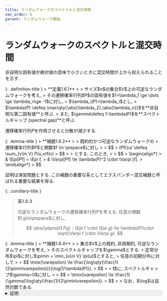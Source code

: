 ```yaml
---
title: ランダムウォークのスペクトルと混交時間
nav_order: 6
parent: ランダムウォーク概論
---
```

# ランダムウォークのスペクトルと混交時間

非自明な固有値が絶対値の意味で小さいときに混交時間が上から抑えられることを示す. 

<div id="def:second_eigenvalue" markdown="1">
{: .definition-title }
> **定義1.6.1**
>
> サイズ$n$の集合$V$上の可逆なランダムウォークを考え, 
> その遷移確率行列$P$の固有値を$1=\lambda_1 \ge \dots \ge \lambda_n\ge -1$に対し, 
> $\lambda_i(P)=\lambda_i$とし, 
> $\lambda(P) \defeq \max\qty{\abs{\lambda_2},\abs{\lambda_n}}$を**非自明な第二固有値**と呼ぶ. 
> また, $\gamma\defeq 1-\lambda(P)$を**スペクトルギャップ (spectral gap)**と呼ぶ. 
</div>

遷移確率行列$P$を作用させると分散が減少する. 

<div id="lemma:variance" markdown="1">
{: .lemma-title }
> **補題1.6.2**
>
> 既約的かつ可逆なランダムウォークの
> 遷移確率行列$P$と関数$f \in \pispace$に対し
>
> $$
> (Pf)(u) \defeq \sum_{v\in V} P(u,v)f(v)
> $$
>
> とする. このとき, 
>
> $$
> \begin{align*}
>  & \Epi[Pf] = \Epi f,                            
>  & \Varpi[Pf] \le \lambda(P)^2 \cdot \Varpi [f]. 
> \end{align*}
> $$
</div>

証明は演習問題とする. 
この補題の重要な系としてエクスパンダー混交補題と呼ばれる重要な結果を得る. 

<div id="cor:general_expander_mixing_lemma" markdown="1">

{: .corollary-title }
> **系1.6.3**
>
> 可逆なランダムウォークの遷移確率行列$P$を考える. 
> 任意の関数$f,g\in\pispace$に対し, 
>
> $$
> \abs{\piprod{f,Pg} - \Epi f \cdot \Epi g} \le \lambda(P)\cdot \sqrt{\Varpi f \cdot \Varpi g}. 
> $$

</div>

<div id="lemma:mixing_time_and_spectral_gap" markdown="1">
{: .lemma-title }
> **補題1.6.4**
>
> 集合$V$上の既約, 非周期的, 可逆なランダムウォークを考え, 
> そのスペクトルギャップを$\gamma$とする. 
> 定常分布$\pi$に対し$\pimin = \min_{u\in V} \pi(u)$とすると, 
> 任意の初期分布に対して
>
> $$
 \tmix(\varepsilon) \le \frac{\log\qty(\frac{1}{2\pimin\varepsilon})}{\log(1/\lambda(P))}. 
> $$
>
> 特に, スペクトルギャップ$\gamma>0$に対し
>
> $$
> \tmix(\varepsilon) \le \frac{1}{\gamma}\log\qty(\frac{1}{2\pimin\varepsilon}). 
> $$
>
> なお、$\log$は自然対数である. 
</div>

<details markdown="1" style="background-color: #eee;">
<summary style="display: list-item">証明</summary>

[定理1.5.4]({{site.baseurl}}/docs/chap1/pi_innerprod#thm:eigendecomposition)の正規直交基底を$x_1,\dots,x_n$とする. 
ピタゴラスの定理より任意のベクトル$f \in \Real^V$は

$$
\pinorm{f}^2 = \sum_{i=1}^n \piprod{f,x_i}^2
$$

を満たす. 
特に, 頂点$u$を固定し$f$としてディラック測度$f=\delta_u$とすると

$$
\begin{align*}
  \pi(u) & = \pinorm{\delta_u}^2                                                    \\
       & = \sum_{i=1}^n \piprod{\delta_u,x_i}^2                                       \\   
       & = \sum_{i=1}^n \pi(u)^2x_i(u)^2                                                \\ 
       & = \pi(u)^2 + \pi(u)^2\sum_{i=2}^n x_i(u)^2 &  & \text{($\because x_1=\allone$)}
\end{align*}
$$

を得る. 
特に, $\sum_{i=2}^n x_i(u)^2 = \frac{1}{\pi(u)} - 1 \le \frac{1}{\pi(u)}$である. 

ここで, [定理1.5.4]({{site.baseurl}}/docs/chap1/pi_innerprod#thm:eigendecomposition)より, $P^t\Pi^{-1} - J$の第$(u,v)$成分に着目すると

$$
\begin{align*}
  \abs{\frac{P^t(u,v)}{\pi(v)} - 1} & \le \sum_{i=2}^n \abs{\lambda_i}^t \abs{x_i(u)x_i(v)}\\
                     & \le \lambda^t  \sqrt{\sum_{i=2}^n x_i(u)^2} \sqrt{\sum_{i=2}^n x_i(v)^2} &  & \text{$\because$Cauchy-Schwarzの不等式} \\
                     & \le \frac{\lambda^t}{\sqrt{\pi(u)\pi(v)}}        \\                                                      
                     & \le \frac{\lambda^t}{\pimin}
\end{align*}
$$

を得る. 
特に, 任意の頂点$u\in V$に対して

$$
\dtv\qty(P^t(u,\cdot),\pi) = \frac{1}{2}\sum_{v\in V} \abs{P^t(u,v) - \pi(v)} \le \frac{\lambda^t}{2\pimin}
$$

なので, 任意の初期分布に対して混交時間は

$$
\tmix(\varepsilon) \le \inf\qty{t\ge 0\colon \frac{\lambda^t}{2\pimin} \le \varepsilon} \le \frac{\log\qty(\frac{1}{2\pimin\varepsilon})}{\log(1/\lambda(P))} \le \frac{1}{\gamma}\log\qty(\frac{1}{2\pimin\varepsilon}). 
$$

最後の不等式では${}^\forall x\in \Real,x\le \mathrm{e}^{x-1}$を用いた. 

</details>
